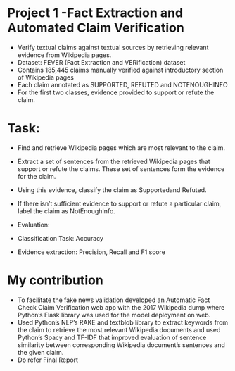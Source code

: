                                 
# Project 1 -Fact Extraction and Automated Claim Verification
* Verify textual claims against textual sources by retrieving relevant evidence from Wikipedia pages.
* Dataset: FEVER (Fact Extraction and VERification) dataset
* Contains 185,445 claims manually verified against introductory section of Wikipedia pages
* Each claim annotated as SUPPORTED, REFUTED and NOTENOUGHINFO
* For the first two classes, evidence provided to support or refute the claim.


# Task:
* Find and retrieve Wikipedia pages which are most relevant to the claim.
* Extract a set of sentences from the retrieved Wikipedia pages that support or refute the claims. These set of sentences form the evidence for the claim.
* Using this evidence, classify the claim as Supportedand Refuted.
* If there isn’t sufficient evidence to support or refute a particular claim, label the claim as NotEnoughInfo.

* Evaluation:
* Classification Task: Accuracy
* Evidence extraction: Precision, Recall and F1 score

# My contribution
* To facilitate the fake news validation developed an Automatic Fact Check Claim Verification web app with the 2017 Wikipedia dump where Python’s Flask library was used for the model deployment on web.
* Used Python’s NLP’s RAKE and textblob library to extract keywords from the claim to retrieve the most relevant Wikipedia documents and used Python’s Spacy and TF-IDF that improved evaluation of sentence similarity between corresponding Wikipedia document’s sentences and the given claim.
* Do refer Final Report


